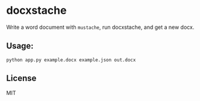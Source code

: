 # docxstache

Write a word document with `mustache`, run docxstache, and get a new docx.

## Usage:

`python app.py example.docx example.json out.docx`

## License

MIT